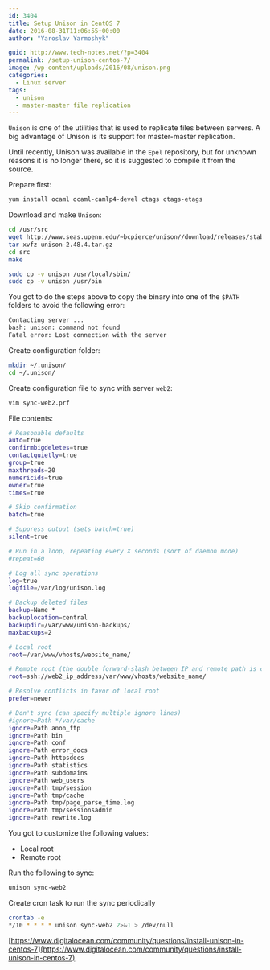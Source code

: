 ```yaml
---
id: 3404
title: Setup Unison in CentOS 7
date: 2016-08-31T11:06:55+00:00
author: "Yaroslav Yarmoshyk"

guid: http://www.tech-notes.net/?p=3404
permalink: /setup-unison-centos-7/
image: /wp-content/uploads/2016/08/unison.png
categories:
  - Linux server
tags:
  - unison
  - master-master file replication
---
```

`Unison` is one of the utilities that is used to replicate files between servers. A big advantage of Unison is its support for master-master replication.

Until recently, Unison was available in the `Epel` repository, but for unknown reasons it is no longer there, so it is suggested to compile it from the source.

Prepare first:
```bash
yum install ocaml ocaml-camlp4-devel ctags ctags-etags
```

Download and make `Unison`:

```bash
cd /usr/src  
wget http://www.seas.upenn.edu/~bcpierce/unison//download/releases/stable/unison-2.48.4.tar.gz  
tar xvfz unison-2.48.4.tar.gz  
cd src  
make
```

```bash
sudo cp -v unison /usr/local/sbin/  
sudo cp -v unison /usr/bin
```

You got to do the steps above to copy the binary into one of the `$PATH` folders to avoid the following error:
```bash
Contacting server ...
bash: unison: command not found  
Fatal error: Lost connection with the server
```

Create configuration folder:
```bash
mkdir ~/.unison/  
cd ~/.unison/
```

Create configuration file to sync with server `web2`:
```bash
vim sync-web2.prf
```

<center>
  <div id="gads">
  </div>
</center>


File contents:
```bash
# Reasonable defaults
auto=true
confirmbigdeletes=true
contactquietly=true
group=true
maxthreads=20
numericids=true
owner=true
times=true

# Skip confirmation
batch=true

# Suppress output (sets batch=true)
silent=true

# Run in a loop, repeating every X seconds (sort of daemon mode)
#repeat=60

# Log all sync operations
log=true
logfile=/var/log/unison.log

# Backup deleted files
backup=Name *
backuplocation=central
backupdir=/var/www/unison-backups/
maxbackups=2

# Local root
root=/var/www/vhosts/website_name/

# Remote root (the double forward-slash between IP and remote path is correct)
root=ssh://web2_ip_address/var/www/vhosts/website_name/

# Resolve conflicts in favor of local root
prefer=newer

# Don't sync (can specify multiple ignore lines)
#ignore=Path */var/cache
ignore=Path anon_ftp
ignore=Path bin
ignore=Path conf
ignore=Path error_docs
ignore=Path httpsdocs
ignore=Path statistics
ignore=Path subdomains
ignore=Path web_users
ignore=Path tmp/session
ignore=Path tmp/cache    
ignore=Path tmp/page_parse_time.log
ignore=Path tmp/sessionsadmin
ignore=Path rewrite.log
```
You got to customize the following values:
* Local root
* Remote root

Run the following to sync:
```bash
unison sync-web2
```

Create cron task to run the sync periodically
```bash
crontab -e  
*/10 * * * * unison sync-web2 2>&1 > /dev/null
```

[https://www.digitalocean.com/community/questions/install-unison-in-centos-7](https://www.digitalocean.com/community/questions/install-unison-in-centos-7)
